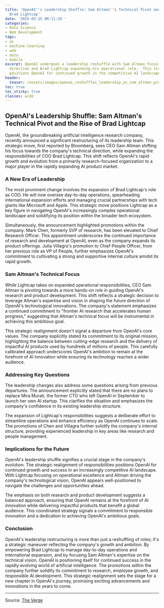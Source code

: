 ```yaml
---
title: 'OpenAI''s Leadership Shuffle: Sam Altman''s Technical Pivot and the Rise of
  Brad Lightcap'
date: '2025-03-25 00:11:28 '
categories:
- Data Science
- Web Development
tags:
- ai
- machine-learning
- web
- data
- mobile
excerpt: OpenAI undergoes a leadership reshuffle with Sam Altman focusing on technical
  direction and Brad Lightcap expanding his operational role.  This strategic move
  positions OpenAI for continued growth in the competitive AI landscape.
header:
  teaser: /assets/images/openai_reshuffles_leadership_as_sam_altman_pivots__20250325001125.jpg
toc: true
toc_sticky: true
classes: wide
---
```


## OpenAI's Leadership Shuffle: Sam Altman's Technical Pivot and the Rise of Brad Lightcap

OpenAI, the groundbreaking artificial intelligence research company, recently announced a significant restructuring of its leadership team.  This strategic move, first reported by Bloomberg, sees CEO Sam Altman shifting his focus towards the company's technical direction, while expanding the responsibilities of COO Brad Lightcap. This shift reflects OpenAI's rapid growth and evolution from a primarily research-focused organization to a major player in the rapidly expanding AI product market.

### A New Era of Leadership

The most prominent change involves the expansion of Brad Lightcap's role as COO.  He will now oversee day-to-day operations, spearheading international expansion efforts and managing crucial partnerships with tech giants like Microsoft and Apple. This strategic move positions Lightcap as a key figure in navigating OpenAI's increasingly complex operational landscape and solidifying its position within the broader tech ecosystem.

Simultaneously, the announcement highlighted promotions within the company. Mark Chen, formerly SVP of research, has been elevated to Chief Research Officer.  This appointment underscores the continued importance of research and development at OpenAI, even as the company expands its product offerings.  Julia Villagra's promotion to Chief People Officer, from her previous role as VP of People, further emphasizes OpenAI's commitment to cultivating a strong and supportive internal culture amidst its rapid growth.

### Sam Altman's Technical Focus

While Lightcap takes on expanded operational responsibilities, CEO Sam Altman is pivoting towards a more hands-on role in guiding OpenAI's research and product development. This shift reflects a strategic decision to leverage Altman's expertise and vision in shaping the future direction of OpenAI's technological innovations.  The company's statement emphasizes a continued commitment to "frontier AI research that accelerates human progress," suggesting that Altman's technical focus will be instrumental in achieving this ambitious goal.

This strategic realignment doesn't signal a departure from OpenAI's core values.  The company explicitly stated its commitment to its original mission, highlighting the balance between cutting-edge research and the delivery of impactful AI products used by hundreds of millions of people.  This carefully calibrated approach underscores OpenAI's ambition to remain at the forefront of AI innovation while ensuring its technology reaches a wider audience.

### Addressing Key Questions

The leadership changes also address some questions arising from previous departures.  The announcement explicitly stated that there are no plans to replace Mira Murati, the former CTO who left OpenAI in September to launch her own AI startup.  This clarifies the situation and emphasizes the company's confidence in its existing leadership structure.

The expansion of Lightcap's responsibilities suggests a deliberate effort to streamline operations and enhance efficiency as OpenAI continues to scale.  The promotions of Chen and Villagra further solidify the company's internal structure, providing experienced leadership in key areas like research and people management.

### Implications for the Future

OpenAI's leadership shuffle signifies a crucial stage in the company's evolution.  The strategic realignment of responsibilities positions OpenAI for continued growth and success in an increasingly competitive AI landscape.  With Lightcap focusing on operational excellence and Altman driving the company's technological vision, OpenAI appears well-positioned to navigate the challenges and opportunities ahead.

The emphasis on both research and product development suggests a balanced approach, ensuring that OpenAI remains at the forefront of AI innovation while delivering impactful products that benefit a global audience.  This coordinated strategy signals a commitment to responsible innovation and a dedication to achieving OpenAI's ambitious goals.

### Conclusion

OpenAI's leadership restructuring is more than just a reshuffling of roles; it's a strategic maneuver reflecting the company's growth and ambition.  By empowering Brad Lightcap to manage day-to-day operations and international expansion, and by focusing Sam Altman's expertise on the technical vision, OpenAI is positioning itself for continued success in the rapidly evolving world of artificial intelligence. The promotions within the company further solidify its commitment to research, employee growth, and responsible AI development. This strategic realignment sets the stage for a new chapter in OpenAI's journey, promising exciting advancements and innovations in the years to come.

---

Source: [The Verge](https://www.theverge.com/openai/634802/openai-leadership-change)